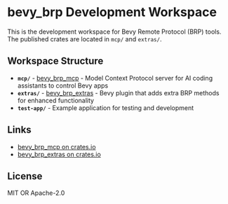 # bevy_brp Development Workspace

This is the development workspace for Bevy Remote Protocol (BRP) tools. The published crates are located in `mcp/` and `extras/`.

## Workspace Structure

- **`mcp/`** - [bevy_brp_mcp](https://crates.io/crates/bevy_brp_mcp) - Model Context Protocol server for AI coding assistants to control Bevy apps
- **`extras/`** - [bevy_brp_extras](https://crates.io/crates/bevy_brp_extras) - Bevy plugin that adds extra BRP methods for enhanced functionality
- **`test-app/`** - Example application for testing and development

## Links

- [bevy_brp_mcp on crates.io](https://crates.io/crates/bevy_brp_mcp)
- [bevy_brp_extras on crates.io](https://crates.io/crates/bevy_brp_extras)

## License

MIT OR Apache-2.0
